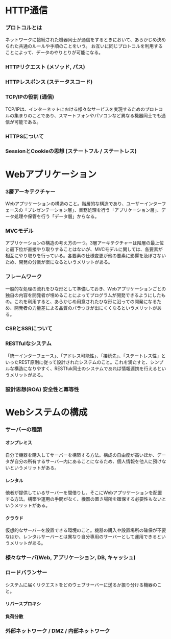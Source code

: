 # HTTP通信
### プロトコルとは
ネットワークに接続された機器同士が通信をするときにおいて、あらかじめ決められた共通のルールや手順のことをいう。
お互いに同じプロトコルを利用することによって、データのやりとりが可能になる。
### HTTPリクエスト (メソッド, パス)
### HTTPレスポンス (ステータスコード)
### TCP/IPの役割 (通信)
TCP/IPは、インターネットにおける様々なサービスを実現するためのプロトコルの集まりのことであり、スマートフォンやパソコンなど異なる機器同士でも通信が可能である。
### HTTPSについて
### SessionとCookieの思想 (ステートフル / ステートレス)

# Webアプリケーション
### 3層アーキテクチャー
Webアプリケーションの構造のこと。階層的な構造であり、ユーザーインターフェースの「プレゼンテーション層」、業務処理を行う「アプリケーション層」、データ処理や保管を行う「データ層」からなる。
### MVCモデル
アプリケーションの構造の考え方の一つ。3層アーキテクチャーは階層の最上位と最下位が直接やり取りすることはないが、MVCモデルに関しては、各要素が相互にやり取りを行っている。各要素の仕様変更が他の要素に影響を及ぼさないため、開発の分業が楽になるというメリットがある。
### フレームワーク
一般的な処理の流れをひな形として準備しておき、Webアプリケーションごとの独自の内容を開発者が埋めることによってプログラムが開発できるようにしたもの。これを利用すると、あらかじめ用意されたひな形に沿っての開発になるため、開発者の力量差による品質のバラつきが出にくくなるというメリットがある。
### CSRとSSRについて
### RESTfulなシステム
「統一インターフェース」、「アドレス可能性」、「接続先」、「ステートレス性」といったREST原則に従って設計されたシステムのこと。これを満たすと、シンプルな構造になりやすく、RESTfuk同士のシステムであれば情報連携を行えるというメリットがある。
### 設計思想(ROA) 安全性と冪等性

# Webシステムの構成
### サーバーの種類
#### オンプレミス
自分で機器を購入してサーバーを構築する方法。構成の自由度が高いほか、データが自分の所有するサーバー内にあることになるため、個人情報を他人に預けないというメリットがある。
#### レンタル
他者が提供しているサーバーを間借りし、そこにWebアプリケーションを配置する方法。構築や運用の手間がなく、機器の置き場所を確保する必要性もないというメリットがある。
#### クラウド
仮想的なサーバーを設置できる環境のこと。機器の購入や設置場所の確保が不要なほか、レンタルサーバーとは異なり自分専用のサーバーとして運用できるというメリットがある。
### 様々なサーバ(Web, アプリケーション, DB, キャッシュ)
### ロードバランサー
システムに届くリクエストをどのウェブサーバーに送るか振り分ける機器のこと。
#### リバースプロキシ
#### 負荷分散
### 外部ネットワーク / DMZ / 内部ネットワーク
